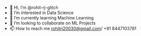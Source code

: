 - 👋 Hi, I’m @rohit-rj-glitch
- 👀 I’m interested in Data Science
- 🌱 I’m currently learning Machine Learning
- 💞️ I’m looking to collaborate on ML Projects
- 📫 How to reach me rohitrj20030@gmail.com/ +91 8447103781


<!---
rohit-rj-glitch/rohit-rj-glitch is a ✨ special ✨ repository because its `README.md` (this file) appears on your GitHub profile.
You can click the Preview link to take a look at your changes.
--->

